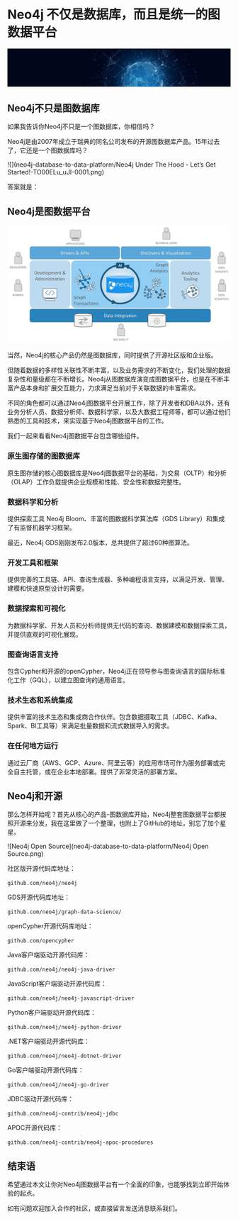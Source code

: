 # Neo4j 不仅是数据库，而且是统一的图数据平台

![img](neo4j-database-to-data-platform/banner-developer-blog.jpg)

## Neo4j不只是图数据库

如果我告诉你Neo4j不只是一个图数据库，你相信吗？

Neo4j是由2007年成立于瑞典的同名公司发布的开源图数据库产品。15年过去了，它还是一个图数据库吗？

![](neo4j-database-to-data-platform/Neo4j Under The Hood - Let’s Get Started!-TO00ELu_uJI-0001.png)

答案就是：

## Neo4j是图数据平台

![neo4j graph platform](neo4j-database-to-data-platform/neo4j_graph_platform.jpg)

当然，Neo4j的核心产品仍然是图数据库，同时提供了开源社区版和企业版。

但随着数据的多样性关联性不断丰富，以及业务需求的不断变化，我们处理的数据复杂性和量级都在不断增长。Neo4j从图数据库演变成图数据平台，也是在不断丰富产品本身和扩展交互能力，力求满足当前对于关联数据的丰富需求。

不同的角色都可以通过Neo4j图数据平台开展工作，除了开发者和DBA以外，还有业务分析人员、数据分析师、数据科学家，以及大数据工程师等，都可以通过他们熟悉的工具和技术，来实现基于Neo4j图数据平台的工作。

我们一起来看看Neo4j图数据平台包含哪些组件。

### 原生图存储的图数据库

原生图存储的核心图数据库是Neo4j图数据平台的基础，为交易（OLTP）和分析（OLAP）工作负载提供企业规模和性能、安全性和数据完整性。

### 数据科学和分析

提供探索工具 Neo4j Bloom、丰富的图数据科学算法库（GDS Library）和集成了有监督机器学习框架。

最近，Neo4j GDS刚刚发布2.0版本，总共提供了超过60种图算法。

### 开发工具和框架

提供完善的工具链、API、查询生成器、多种编程语言支持，以满足开发、管理、建模和快速原型设计的需要。

### 数据探索和可视化

为数据科学家、开发人员和分析师提供无代码的查询、数据建模和数据探索工具，并提供直观的可视化展现。

### 图查询语言支持 

包含Cypher和开源的openCypher，Neo4j正在领导参与图查询语言的国际标准化工作（GQL），以建立图查询的通用语言。

### 技术生态和系统集成

提供丰富的技术生态和集成商合作伙伴。包含数据摄取工具（JDBC、Kafka、Spark、BI工具等）来满足批量数据和流式数据导入的需求。

### 在任何地方运行

通过云厂商（AWS、GCP、Azure、阿里云等）的应用市场可作为服务部署或完全自主托管，或在企业本地部署。提供了非常灵活的部署方案。

## Neo4j和开源

那么怎样开始呢？首先从核心的产品-图数据库开始，Neo4j整套图数据平台都按照开源来分发，我在这里做了一个整理，也附上了GitHub的地址，别忘了加个星星。

![Neo4j Open Source](neo4j-database-to-data-platform/Neo4j Open Source.png)

社区版开源代码库地址：

`github.com/neo4j/neo4j`

GDS开源代码库地址：

`github.com/neo4j/graph-data-science/`

openCypher开源代码库地址：

`github.com/opencypher`

Java客户端驱动开源代码库：

`github.com/neo4j/neo4j-java-driver`

JavaScript客户端驱动开源代码库：

`github.com/neo4j/neo4j-javascript-driver`

Python客户端驱动开源代码库：

`github.com/neo4j/neo4j-python-driver`

.NET客户端驱动开源代码库：

`github.com/neo4j/neo4j-dotnet-driver`

Go客户端驱动开源代码库：

`github.com/neo4j/neo4j-go-driver`

JDBC驱动开源代码库：

`github.com/neo4j-contrib/neo4j-jdbc`

APOC开源代码库：

`github.com/neo4j-contrib/neo4j-apoc-procedures`

## 结束语

希望通过本文让你对Neo4j图数据平台有一个全面的印象，也能够找到立即开始体验的起点。

如有问题欢迎加入合作的社区，或直接留言发送消息联系我们。
